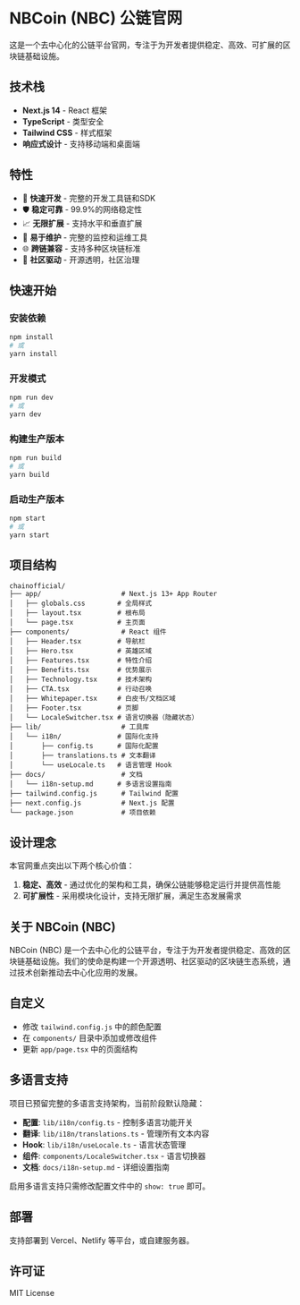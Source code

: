 # NBCoin (NBC) 公链官网

这是一个去中心化的公链平台官网，专注于为开发者提供稳定、高效、可扩展的区块链基础设施。

## 技术栈

- **Next.js 14** - React 框架
- **TypeScript** - 类型安全
- **Tailwind CSS** - 样式框架
- **响应式设计** - 支持移动端和桌面端

## 特性

- 🚀 **快速开发** - 完整的开发工具链和SDK
- 🛡️ **稳定可靠** - 99.9%的网络稳定性
- 📈 **无限扩展** - 支持水平和垂直扩展
- 🔧 **易于维护** - 完整的监控和运维工具
- 🌐 **跨链兼容** - 支持多种区块链标准
- 💼 **社区驱动** - 开源透明，社区治理

## 快速开始

### 安装依赖

```bash
npm install
# 或
yarn install
```

### 开发模式

```bash
npm run dev
# 或
yarn dev
```

### 构建生产版本

```bash
npm run build
# 或
yarn build
```

### 启动生产版本

```bash
npm start
# 或
yarn start
```

## 项目结构

```
chainofficial/
├── app/                    # Next.js 13+ App Router
│   ├── globals.css        # 全局样式
│   ├── layout.tsx         # 根布局
│   └── page.tsx           # 主页面
├── components/             # React 组件
│   ├── Header.tsx         # 导航栏
│   ├── Hero.tsx           # 英雄区域
│   ├── Features.tsx       # 特性介绍
│   ├── Benefits.tsx       # 优势展示
│   ├── Technology.tsx     # 技术架构
│   ├── CTA.tsx            # 行动召唤
│   ├── Whitepaper.tsx     # 白皮书/文档区域
│   ├── Footer.tsx         # 页脚
│   └── LocaleSwitcher.tsx # 语言切换器（隐藏状态）
├── lib/                    # 工具库
│   └── i18n/              # 国际化支持
│       ├── config.ts      # 国际化配置
│       ├── translations.ts # 文本翻译
│       └── useLocale.ts   # 语言管理 Hook
├── docs/                   # 文档
│   └── i18n-setup.md      # 多语言设置指南
├── tailwind.config.js      # Tailwind 配置
├── next.config.js          # Next.js 配置
└── package.json            # 项目依赖
```

## 设计理念

本官网重点突出以下两个核心价值：

1. **稳定、高效** - 通过优化的架构和工具，确保公链能够稳定运行并提供高性能
2. **可扩展性** - 采用模块化设计，支持无限扩展，满足生态发展需求

## 关于 NBCoin (NBC)

NBCoin (NBC) 是一个去中心化的公链平台，专注于为开发者提供稳定、高效的区块链基础设施。我们的使命是构建一个开源透明、社区驱动的区块链生态系统，通过技术创新推动去中心化应用的发展。

## 自定义

- 修改 `tailwind.config.js` 中的颜色配置
- 在 `components/` 目录中添加或修改组件
- 更新 `app/page.tsx` 中的页面结构

## 多语言支持

项目已预留完整的多语言支持架构，当前阶段默认隐藏：

- **配置**: `lib/i18n/config.ts` - 控制多语言功能开关
- **翻译**: `lib/i18n/translations.ts` - 管理所有文本内容
- **Hook**: `lib/i18n/useLocale.ts` - 语言状态管理
- **组件**: `components/LocaleSwitcher.tsx` - 语言切换器
- **文档**: `docs/i18n-setup.md` - 详细设置指南

启用多语言支持只需修改配置文件中的 `show: true` 即可。

## 部署

支持部署到 Vercel、Netlify 等平台，或自建服务器。

## 许可证

MIT License
